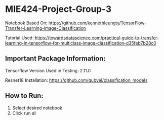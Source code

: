 # MIE424-Project-Group-3

Notebook Based On: https://github.com/kennethleungty/TensorFlow-Transfer-Learning-Image-Classification

Tutorial Used: https://towardsdatascience.com/practical-guide-to-transfer-learning-in-tensorflow-for-multiclass-image-classification-d35fab7b28c0

## Important Package Information:

Tensorflow Version Used in Testing: 2.11.0

Resnet18 Installation: https://github.com/qubvel/classification_models

## How to Run:

1. Select desired notebook
2. Click run all